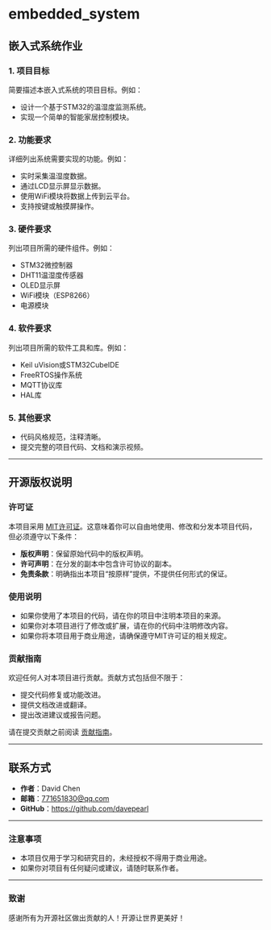 # embedded_system
## 嵌入式系统作业

### 1. **项目目标**
简要描述本嵌入式系统的项目目标。例如：
- 设计一个基于STM32的温湿度监测系统。
- 实现一个简单的智能家居控制模块。

### 2. **功能要求**
详细列出系统需要实现的功能。例如：
- 实时采集温湿度数据。
- 通过LCD显示屏显示数据。
- 使用WiFi模块将数据上传到云平台。
- 支持按键或触摸屏操作。

### 3. **硬件要求**
列出项目所需的硬件组件。例如：
- STM32微控制器
- DHT11温湿度传感器
- OLED显示屏
- WiFi模块（ESP8266）
- 电源模块

### 4. **软件要求**
列出项目所需的软件工具和库。例如：
- Keil uVision或STM32CubeIDE
- FreeRTOS操作系统
- MQTT协议库
- HAL库

### 5. **其他要求**
- 代码风格规范，注释清晰。
- 提交完整的项目代码、文档和演示视频。

---

## 开源版权说明

### 许可证
本项目采用 [MIT许可证](https://opensource.org/licenses/MIT)。这意味着你可以自由地使用、修改和分发本项目代码，但必须遵守以下条件：

- **版权声明**：保留原始代码中的版权声明。
- **许可声明**：在分发的副本中包含许可协议的副本。
- **免责条款**：明确指出本项目“按原样”提供，不提供任何形式的保证。

### 使用说明
- 如果你使用了本项目的代码，请在你的项目中注明本项目的来源。
- 如果你对本项目进行了修改或扩展，请在你的代码中注明修改内容。
- 如果你将本项目用于商业用途，请确保遵守MIT许可证的相关规定。

### 贡献指南
欢迎任何人对本项目进行贡献。贡献方式包括但不限于：
- 提交代码修复或功能改进。
- 提供文档改进或翻译。
- 提出改进建议或报告问题。

请在提交贡献之前阅读 [贡献指南](CONTRIBUTING.md)。

---

## 联系方式
- **作者**：David Chen
- **邮箱**：771651830@qq.com
- **GitHub**：https://github.com/davepearl

---

### 注意事项
- 本项目仅用于学习和研究目的，未经授权不得用于商业用途。
- 如果你对项目有任何疑问或建议，请随时联系作者。

---

### 致谢
感谢所有为开源社区做出贡献的人！开源让世界更美好！
